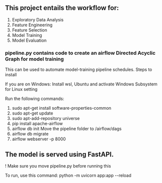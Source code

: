## This project entails the workflow for:
1. Exploratory Data Analysis
2. Feature Engineering
3. Feature Selection
4. Model Training
5. Model Evaluation

### pipeline.py contains code to create an airflow Directed Acyclic Graph for model training
This can be used to automate model-training pipeline schedules.
Steps to install

If you are on Windows: Install wsl, Ubuntu and activate Windows Subsystem for Linux setting

Run the following commands:
1. sudo apt-get install software-properties-common
2. sudo apt-get update
3. sudo apt-add-repository universe
4. pip install apache-airflow
5. airflow db init
Move the pipeline folder to /airflow/dags
6. airflow db migrate
7. airflow webserver -p 8000

## The model is served using FastAPI.
! Make sure you move pipeline.py before running this

To run, use this command:
python -m uvicorn app:app --reload 







